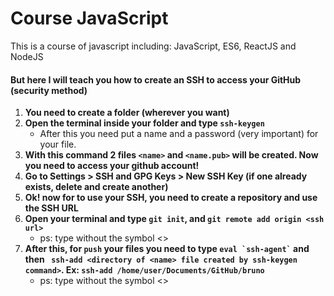# Course JavaScript

This is a course of javascript including: JavaScript, ES6, ReactJS and NodeJS

#### But here I will teach you how to create an SSH to access your GitHub (security method)

1. **You need to create a folder (wherever you want)**
2. **Open the terminal inside your folder and type ``` ssh-keygen ```**
    * After this you need put a name and a password (very important) for your file. 
3. **With this command 2 files ``` <name> ``` and ``` <name.pub> ``` will be created. Now you need to access your github account!**
4. **Go to Settings > SSH and GPG Keys > New SSH Key (if one already exists, delete and create another)**
5. **Ok! now for to use your SSH, you need to create a repository and use the SSH URL**
6. **Open your terminal and type ```git init```, and ```git remote add origin <ssh url>```**
    * ps: type without the symbol <>
7. **After this, for ```push``` your files you need to type ``` eval `ssh-agent` ``` and then ``` ssh-add <directory of <name> file created by ssh-keygen command>```. Ex: ``` ssh-add /home/user/Documents/GitHub/bruno ```**
    * ps: type without the symbol <>
